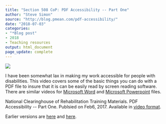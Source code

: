 ```yaml
---
title: "Section 508 CoP: PDF Accessibility -- Part One"
author: "Steve Simon"
source: "http://blog.pmean.com/pdf-accessibility/"
date: "2018-07-03"
categories:
- "*Blog post"
- 2018
- Teaching resources
output: html_document
page_update: complete
---
```


![](http://www.pmean.com/new-images/18/pdf-accessibility01.png)

<!---More--->

I have been somewhat lax in making my work accessible for people with
disabilities. This video covers some of the basic things you can do with
a PDF file to insure that it is can be easily read by screen reading
software. There are similar videos for [Microsoft Word][you2] and [Microsoft Powerpoint][you3] files.

National Clearinghouse of Rehabilitation Training Materials. PDF
Accessibility -- Part One. Publsied on Feb6, 2017. Available in [video format][you1].

[you1]: https://www.youtube.com/watch?v=PJvDoArpZ0g
[you2]: https://www.youtube.com/watch?v=6Enn9gJU_EE
[you3]: https://www.youtube.com/watch?v=qBhx0EzDP34

Earlier versions are [here][sim1] and [here][sim2].
 
[sim1]: http://blog.pmean.com/pdf-accessibility/
[sim2]: http://new.pmean.com/pdf-accessibility/
 
